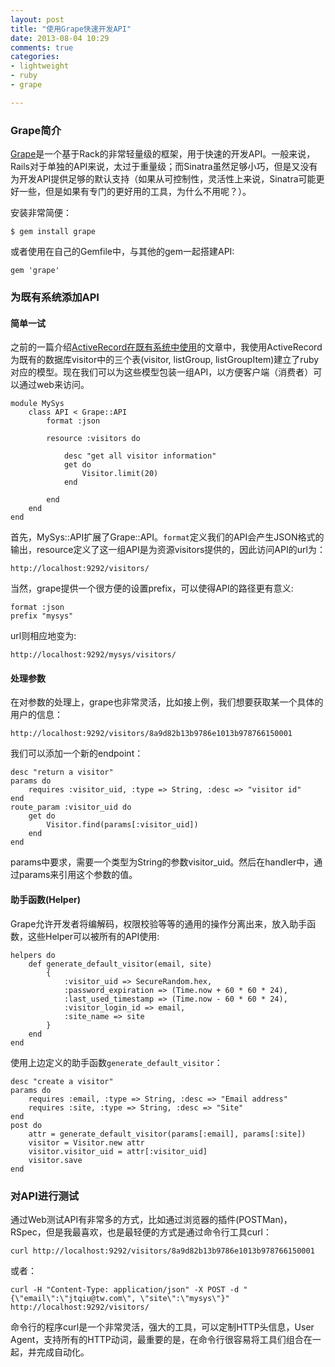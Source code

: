```yaml
---
layout: post
title: "使用Grape快速开发API"
date: 2013-08-04 10:29
comments: true
categories: 
- lightweight
- ruby
- grape

---
```


### Grape简介

[Grape](http://intridea.github.io/grape)是一个基于Rack的非常轻量级的框架，用于快速的开发API。一般来说，Rails对于单独的API来说，太过于重量级；而Sinatra虽然足够小巧，但是又没有为开发API提供足够的默认支持（如果从可控制性，灵活性上来说，Sinatra可能更好一些，但是如果有专门的更好用的工具，为什么不用呢？）。

安装非常简便：

```
$ gem install grape
```

或者使用在自己的Gemfile中，与其他的gem一起搭建API:

```
gem 'grape'
```

### 为既有系统添加API

#### 简单一试

之前的一篇介绍[ActiveRecord在既有系统中使用](http://icodeit.org/2013/05/using-active-record-as-a-standalone-orm/)的文章中，我使用ActiveRecord为既有的数据库visitor中的三个表(visitor, listGroup, listGroupItem)建立了ruby对应的模型。现在我们可以为这些模型包装一组API，以方便客户端（消费者）可以通过web来访问。

```
module MySys
    class API < Grape::API
        format :json

        resource :visitors do

            desc "get all visitor information"
            get do
                Visitor.limit(20)
            end

        end
    end
end
```

首先，MySys::API扩展了Grape::API。`format`定义我们的API会产生JSON格式的输出，resource定义了这一组API是为资源visitors提供的，因此访问API的url为：

```
http://localhost:9292/visitors/
```

当然，grape提供一个很方便的设置prefix，可以使得API的路径更有意义:

```
format :json
prefix "mysys"
```

url则相应地变为:

```
http://localhost:9292/mysys/visitors/
```

#### 处理参数

在对参数的处理上，grape也非常灵活，比如接上例，我们想要获取某一个具体的用户的信息：

```
http://localhost:9292/visitors/8a9d82b13b9786e1013b978766150001
```

我们可以添加一个新的endpoint：

```
desc "return a visitor"
params do
    requires :visitor_uid, :type => String, :desc => "visitor id"
end
route_param :visitor_uid do
    get do
        Visitor.find(params[:visitor_uid])
    end
end
```

params中要求，需要一个类型为String的参数visitor_uid。然后在handler中，通过params来引用这个参数的值。

#### 助手函数(Helper)

Grape允许开发者将编解码，权限校验等等的通用的操作分离出来，放入助手函数，这些Helper可以被所有的API使用:

```
helpers do
    def generate_default_visitor(email, site) 
        {
            :visitor_uid => SecureRandom.hex,
            :password_expiration => (Time.now + 60 * 60 * 24),
            :last_used_timestamp => (Time.now - 60 * 60 * 24),
            :visitor_login_id => email,
            :site_name => site
        }
    end
end
```

使用上边定义的助手函数`generate_default_visitor`：

```
desc "create a visitor"
params do
    requires :email, :type => String, :desc => "Email address"
    requires :site, :type => String, :desc => "Site"
end
post do
    attr = generate_default_visitor(params[:email], params[:site])
    visitor = Visitor.new attr
    visitor.visitor_uid = attr[:visitor_uid]
    visitor.save
end
```

### 对API进行测试

通过Web测试API有非常多的方式，比如通过浏览器的插件(POSTMan)，RSpec，但是我最喜欢，也是最轻便的方式是通过命令行工具curl：

```
curl http://localhost:9292/visitors/8a9d82b13b9786e1013b978766150001
```

或者：

```
curl -H "Content-Type: application/json" -X POST -d "{\"email\":\"jtqiu@tw.com\", \"site\":\"mysys\"}" http://localhost:9292/visitors/
```

命令行的程序curl是一个非常灵活，强大的工具，可以定制HTTP头信息，User Agent，支持所有的HTTP动词，最重要的是，在命令行很容易将工具们组合在一起，并完成自动化。

